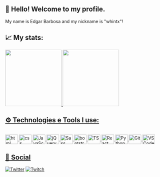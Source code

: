 ## 👋 Hello! Welcome to my profile.
My name is Edgar Barbosa and my nickname is "whintx"!



## 📈 My stats:
<div>
<a href="https://github.com/whintx">
<img height="180em" src="https://github-readme-stats.vercel.app/api?username=whintx&show_icons=true&theme=dracula&include_all_commits=true&count_private=true"/>
<img height="180em" src="https://github-readme-stats.vercel.app/api/top-langs/?username=whintx&layout=compact&langs_count=7&theme=dracula"/>
</div>

## ⚙ Technologies e Tools I use:

<div style="display: inline_block"><br>
 <img align="center" alt="html" height="30" width="40" src="https://cdn.jsdelivr.net/gh/devicons/devicon/icons/html5/html5-original.svg"> 
 <img align="center" alt="css" height="30" width="40" src="https://cdn.jsdelivr.net/gh/devicons/devicon/icons/css3/css3-original.svg"> 
 <img align="center" alt="JavaScript" height="30" width="40" src="https://cdn.jsdelivr.net/gh/devicons/devicon/icons/javascript/javascript-original.svg"> 
 <img align="center" alt="jQuery" height="30" width="40" src="https://cdn.jsdelivr.net/gh/devicons/devicon/icons/jquery/jquery-original.svg"> 
 <img align="center" alt="Sass" height="30" width="40" src="https://cdn.jsdelivr.net/gh/devicons/devicon/icons/sass/sass-original.svg"> 
 <img align="center" alt="bootstrap" height="30" width="40" src="https://cdn.jsdelivr.net/gh/devicons/devicon/icons/bootstrap/bootstrap-original.svg"> 
 <img align="center" alt="TS" height="30" width="40" src="https://cdn.jsdelivr.net/gh/devicons/devicon/icons/typescript/typescript-original.svg"> 
 <img align="center" alt="React" height="30" width="40" src="https://cdn.jsdelivr.net/gh/devicons/devicon/icons/react/react-original.svg"> 
 <img align="center" alt="Python" height="30" width="40" src="https://cdn.jsdelivr.net/gh/devicons/devicon/icons/python/python-original-wordmark.svg">
 <img align="center" alt="Git" height="30" width="40" src="https://cdn.jsdelivr.net/gh/devicons/devicon/icons/git/git-original.svg">
 <img align="center" alt="VSCode" height="30" width="40" src="https://cdn.jsdelivr.net/gh/devicons/devicon/icons/vscode/vscode-original.svg"> 
</div>

## 🐉 Social

[![Twitter](https://img.shields.io/badge/Twitter-1DA1F2?style=for-the-badge&logo=twitter&logoColor=white)](https://twitter.com/edgaarbarbosa)
[![Twitch](https://img.shields.io/badge/Twitch-9146FF?style=for-the-badge&logo=twitch&logoColor=white)](https://www.twitch.tv/tedzn_)
